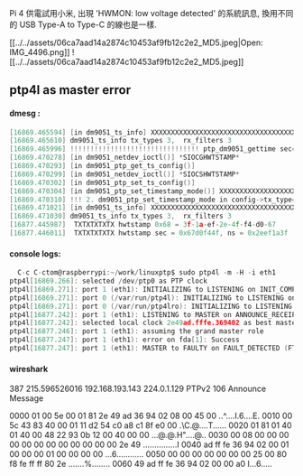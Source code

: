 Pi 4 供電試用小米, 出現 'HWMON: low voltage detected' 的系統訊息, 換用不同的 USB Type-A to Type-C 的線也是一樣.

[[../../assets/06ca7aad14a2874c10453af9fb12c2e2_MD5.jpeg|Open: IMG_4496.png]]
![[../../assets/06ca7aad14a2874c10453af9fb12c2e2_MD5.jpeg]]

## ptp4l as master error

#### dmesg :
``` c
[16869.465594] [in dm9051_ts_info] XXXXXXXXXXXXXXXXXXXXXXXXXXXXXXXXXXXXXXXXXXXXXXXXXXXXXXXx*dm9051_ts_info*
[16869.465610] dm9051_ts_info tx_types 3,  rx_filters 3 
[16869.465996] !!!!!!!!!!!!!!!!!!!!!!!!!!!!!!!! ptp_dm9051_gettime sec=0 nsec=f5ddbb96 
[16869.470278] [in dm9051_netdev_ioctl()] *SIOCGHWTSTAMP*
[16869.470293] [in dm9051_ptp_get_ts_config()]
[16869.470299] [in dm9051_netdev_ioctl()] *SIOCSHWTSTAMP*
[16869.470302] [in dm9051_ptp_set_ts_config()]
[16869.470304] [in dm9051_ptp_set_timestamp_mode()] XXXXXXXXXXXXXXXXXXXXXXXXXXXXXXXXXXXXXXXXXconfig->tx_type = 1, config->rx_filter = C, config->flags = 1
[16869.470310] !!! 2. dm9051_ptp_set_timestamp_mode in config->tx_type=1, config->rx_filter=c
[16869.471021] [in dm9051_ts_info] XXXXXXXXXXXXXXXXXXXXXXXXXXXXXXXXXXXXXXXXXXXXXXXXXXXXXXXx*dm9051_ts_info*
[16869.471030] dm9051_ts_info tx_types 3,  rx_filters 3 
[16877.445987]  TXTXTXTXTX hwtstamp 0x68 = 3f-1a-ef-2e-4f-f4-d0-67 
[16877.446011]  TXTXTXTXTX hwtstamp sec = 0x67d0f44f, ns = 0x2eef1a3f 
```

#### console logs:
``` c
  C-c C-ctom@raspberrypi:~/work/linuxptp$ sudo ptp4l -m -H -i eth1                                          
ptp4l[16869.266]: selected /dev/ptp0 as PTP clock                                                           
ptp4l[16869.271]: port 1 (eth1): INITIALIZING to LISTENING on INIT_COMPLETE                                 
ptp4l[16869.271]: port 0 (/var/run/ptp4l): INITIALIZING to LISTENING on INIT_COMPLETE                       
ptp4l[16869.271]: port 0 (/var/run/ptp4lro): INITIALIZING to LISTENING on INIT_COMPLETE                     
ptp4l[16877.242]: port 1 (eth1): LISTENING to MASTER on ANNOUNCE_RECEIPT_TIMEOUT_EXPIRES                    
ptp4l[16877.242]: selected local clock 2e49ad.fffe.369402 as best master                                    
ptp4l[16877.246]: port 1 (eth1): assuming the grand master role                                             
ptp4l[16877.247]: port 1 (eth1): error on fda[1]: Success                                                   
ptp4l[16877.247]: port 1 (eth1): MASTER to FAULTY on FAULT_DETECTED (FT_UNSPECIFIED)  
```

#### wireshark
387	215.596526016	192.168.193.143	224.0.1.129	PTPv2	106	Announce Message

0000   01 00 5e 00 01 81 2e 49 ad 36 94 02 08 00 45 00   ..^....I.6....E.
0010   00 5c 43 83 40 00 01 11 d2 54 c0 a8 c1 8f e0 00   .\C.@....T......
0020   01 81 01 40 01 40 00 48 22 93 0b 12 00 40 00 00   ...@.@.H"....@..
0030   00 08 00 00 00 00 00 00 00 00 00 00 00 00 2e 49   ...............I
0040   ad ff fe 36 94 02 00 01 00 00 00 01 00 00 00 00   ...6............
0050   00 00 00 00 00 00 00 25 00 80 f8 fe ff ff 80 2e   .......%........
0060   49 ad ff fe 36 94 02 00 00 a0                     I...6.....
